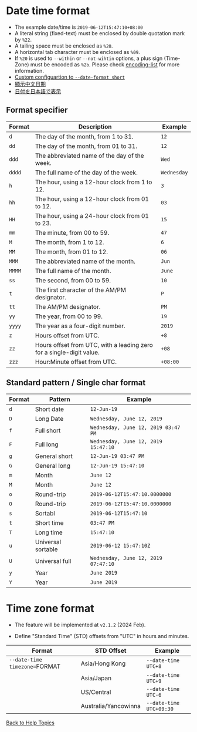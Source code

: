 ﻿
# Date time format

* The example date/time is ```2019-06-12T15:47:10+08:00```
* A literal string (fixed-text) must be enclosed by double quotation mark by ```%22```.
* A tailing space must be enclosed as ```%20```.
* A horizontal tab character must be enclosed as ```%09```.
* If ```%20``` is used to ```--within``` or ```--not-wihtin``` options, a plus sign (Time-Zone) must be encoded as ```%2b```.
Please check [encoding-list](https://github.com/ck-yung/dir2cs/blob/main/docs/info-encode-char.md) for more information.
* [Custom configuartion to ```--date-format short```](https://github.com/ck-yung/dir2cs/blob/main/docs/date-short-cfg.md)
* [顯示中文日期](https://github.com/ck-yung/dir2cs/blob/main/docs/date-lang-code.md)
* [日付を日本語で表示](https://github.com/ck-yung/dir2cs/blob/main/docs/date-lang-code.md)

## Format specifier

| Format | Description | Example |
| ------ | ----------- | ------- |
| ```d``` | The day of the month, from 1 to 31. | ```12``` |
| ```dd``` | The day of the month, from 01 to 31. | ```12``` |
| ```ddd``` | The abbreviated name of the day of the week. | ```Wed``` |
| ```dddd``` | The full name of the day of the week. | ```Wednesday``` |
| ```h``` | The hour, using a 12-hour clock from 1 to 12. | ```3``` |
| ```hh``` | The hour, using a 12-hour clock from 01 to 12. | ```03``` |
| ```HH``` | The hour, using a 24-hour clock from 01 to 23. | ```15``` |
| ```mm``` | The minute, from 00 to 59. | ```47``` |
| ```M``` | The month, from 1 to 12. | ```6``` |
| ```MM``` | The month, from 01 to 12. | ```06``` |
| ```MMM``` | The abbreviated name of the month. | ```Jun``` |
| ```MMMM``` | The full name of the month. | ```June``` |
| ```ss``` | The second, from 00 to 59. | ```10``` |
| ```t``` | The first character of the AM/PM designator. | ```P``` |
| ```tt``` | The AM/PM designator. | ```PM``` |
| ```yy``` | The year, from 00 to 99. | ```19``` |
| ```yyyy``` | The year as a four-digit number. | ```2019``` |
| ```z``` | Hours offset from UTC. | ```+8``` |
| ```zz``` | Hours offset from UTC, with a leading zero for a single-digit value. | ```+08``` |
| ```zzz``` | Hour:Minute offset from UTC. | ```+08:00``` |

## Standard pattern / Single char format

| Format  | Pattern    | Example |
| ------  | -------    | ------- |
| ```d``` | Short date | ```12-Jun-19```
| ```D``` | Long Date | ```Wednesday, June 12, 2019```|
| ```f``` | Full short | ```Wednesday, June 12, 2019 03:47 PM``` |
| ```F``` | Full long | ```Wednesday, June 12, 2019 15:47:10```|
| ```g``` | General short   | ```12-Jun-19 03:47 PM``` |
| ```G``` | General long | ```12-Jun-19 15:47:10```|
| ```m``` | Month      | ```June 12``` |
| ```M``` | Month | ```June 12```|
| ```o``` | Round-trip | ```2019-06-12T15:47:10.0000000``` |
| ```O``` | Round-trip | ```2019-06-12T15:47:10.0000000```|
| ```s``` | Sortabl | ```2019-06-12T15:47:10``` |
| ```t``` | Short time | ```03:47 PM``` |
| ```T``` | Long time | ```15:47:10```|
| ```u``` | Universal sortable | ```2019-06-12 15:47:10Z``` |
| ```U``` | Universal full | ```Wednesday, June 12, 2019 07:47:10```|
| ```y``` | Year | ```June 2019``` |
| ```Y``` | Year | ```June 2019```|

# Time zone format

* The feature will be implemented at ```v2.1.2``` (2024 Feb).

* Define "Standard Time" (STD) offsets from "UTC" in hours and minutes.

| Format | STD Offset | Example |
| ------ | ----------- | ------- |
| ```--date-time timezone=```FORMAT | Asia/Hong Kong | ```--date-time UTC+8``` |
| | Asia/Japan | ```--date-time UTC+9``` |
| | US/Central | ```--date-time UTC-6``` |
| | Australia/Yancowinna | ```--date-time UTC+09:30``` |

[Back to Help Topics](https://github.com/ck-yung/dir2cs/blob/main/docs/HELP.md)
